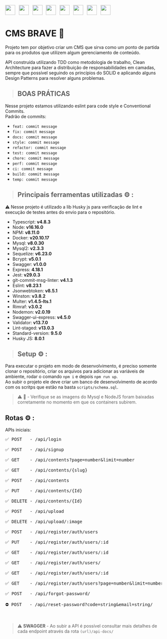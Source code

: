 <img height="32" width="32" src="https://cdn.jsdelivr.net/npm/simple-icons@v7/icons/typescript.svg" />&nbsp;&nbsp;
<img height="32" width="32" src="https://cdn.jsdelivr.net/npm/simple-icons@v7/icons/npm.svg" />&nbsp;&nbsp;
<img height="32" width="32" src="https://cdn.jsdelivr.net/npm/simple-icons@v7/icons/nodedotjs.svg" />&nbsp;&nbsp;
<img height="32" width="32" src="https://cdn.jsdelivr.net/npm/simple-icons@v7/icons/docker.svg" />&nbsp;&nbsp;
<img height="32" width="32" src="https://cdn.jsdelivr.net/npm/simple-icons@v7/icons/mysql.svg" />&nbsp;&nbsp;
<img height="32" width="32" src="https://cdn.jsdelivr.net/npm/simple-icons@v7/icons/jest.svg" />&nbsp;&nbsp;
<img height="32" width="32" src="https://cdn.jsdelivr.net/npm/simple-icons@v7/icons/swagger.svg" />&nbsp;&nbsp;
<img height="32" width="32" src="https://cdn.jsdelivr.net/npm/simple-icons@v7/icons/sequelize.svg" />&nbsp;&nbsp;
<br>

# CMS BRAVE 🚀

Projeto tem por objetivo criar um CMS que sirva como um ponto de partida para os produtos que utilizem algum gerenciamento de conteúdo.

API construída utilizando TDD como metodologia de trabalho, Clean Architecture para fazer a distribuição de responsabilidades em camadas, sempre que possível seguindo os princípios do SOLID e aplicando alguns Design Patterns para resolver alguns problemas.
> ## BOAS PRÁTICAS

Nesse projeto estamos utilizando eslint para code style e Conventional Commits.<br>
Padrão de commits:
- `feat: commit message`
- `fix: commit message`
- `docs: commit message`
- `style: commit message`
- `refactor: commit message`
- `test: commit message`
- `chore: commit message`
- `perf: commit message`
- `ci: commit message`
- `build: commit message`
- `temp: commit message`


>  ## Principais ferramentas utilizadas ⚙️ :

⚠️ Nesse projeto é utilizado a lib Husky js para verificação de lint e execução de testes antes do envio para o repositório.
* Typescript: **v4.8.3**
* Node: **v16.16.0**
* NPM: **v8.11.0**
* Docker: **v20.10.17**
* Mysql: **v8.0.30**
* Mysql2: **v2.3.3**
* Sequelize: **v6.23.0**
* Bcrypt: **v5.0.1**
* Swagger: **v1.0.0**
* Express: **4.18.1**
* Jest: **v29.0.3**
* git-commit-msg-linter: **v4.1.3**
* Eslint: **v8.23.1**
* Jsonwebtoken: **v8.5.1**
* Winston: **v3.8.2**
* Multer: **v1.4.5-lts.1**
* Rimraf: **v3.0.2**
* Nodemon: **v2.0.19**
* Swagger-ui-express: **v4.5.0**
* Validator: **v13.7.0**
* Lint-staged: **v13.0.3**
* Standard-version: **9.5.0**
* Husky JS: **8.0.1**

>  ## Setup ⚙️ :

Para executar o projeto em modo de desenvolvimento, é preciso somente clonar o repositório, criar os arquivos para adicionar as variáveis de ambiente, rodar o comando `npm i` e depois `npm run up`. <br>
Ao subir o projeto ele deve criar um banco de desenvolvimento de acordo com os scritps que estão na basta `scripts/schema.sql`. <br>

> ⚠️  🐳   -  Verifique se as imagens do Mysql e NodeJS foram baixadas corretamente no momento em que os containers subirem.


## Rotas ⚙️ :

APIs iniciais:
<pre>
✅ POST   - /api/login<br>
✅ POST   - /api/signup<br>
✅ GET    - /api/contents?page=number&limit=number<br>
✅ GET    - /api/contents/{slug}<br>
✅ POST   - /api/contents<br>
✅ PUT    - /api/contents/{Id}<br>
✅ DELETE - /api/contents/{Id}<br>
✅ POST   - /api/upload<br>
✅ DELETE - /api/upload/:image<br>
✅ POST   - /api/register/auth/users<br>
✅ PUT    - /api/register/auth/users/:id<br>
✅ GET    - /api/register/auth/users/:id<br>
✅ GET    - /api/register/auth/users/<br>
✅ GET    - /api/register/auth/users/:id<br>
✅ GET    - /api/register/auth/users?page=number&limit=number<br>
✅ POST   - /api/forgot-password/<br>
⛔️ POST   - /api/reset-password?code=string&email=string/<br>

</pre>

> ⚠️  **SWAGGER**  -  Ao subir a API é possível consultar mais detalhes de cada endpoint através da rota `(url)/api-docs/`
